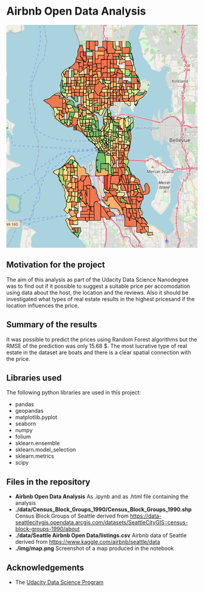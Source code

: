 # Airbnb Open Data Analysis

![](./img/map.PNG)

## Motivation for the project

The aim of this analysis as part of the Udacity Data Science Nanodegree was to find out if it possible to suggest a suitable price per accomodation using data about the host, the location and the reviews.
Also it should be investigated what types of real estate results in the highest pricesand if the location influences the price.


## Summary of the results

It was possible to predict the prices using Random Forest algorithms but the RMSE of the prediction was only 15.68 $. The most lucrative type of real estate in the dataset are boats and there is a clear spatial connection with the price.

## Libraries used

The following python libraries are used in this project:

- pandas
- geopandas
- matplotlib.pyplot
- seaborn
- numpy
- folium
- sklearn.ensemble 
- sklearn.model_selection
- sklearn.metrics
- scipy 


## Files in the repository

- **Airbnb Open Data Analysis** 
	As .ipynb and as .html file containing the analysis
- **./data/Census_Block_Groups_1990/Census_Block_Groups_1990.shp**
	Census Block Groups of Seattle derived from https://data-seattlecitygis.opendata.arcgis.com/datasets/SeattleCityGIS::census-block-groups-1990/about
- **./data/Seattle Airbnb Open Data/listings.csv**
	Airbnb data of Seattle derived from https://www.kaggle.com/airbnb/seattle/data
- **./img/map.png** Screenshot of a map produced in the notebook

## Acknowledgements

- The [Udacity Data Science Program](https://www.udacity.com/course/data-scientist-nanodegree--nd025)
 